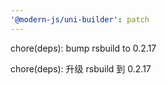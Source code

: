 ```yaml
---
'@modern-js/uni-builder': patch
---
```


chore(deps): bump rsbuild to 0.2.17

chore(deps): 升级 rsbuild 到 0.2.17

